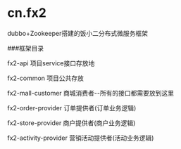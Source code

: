 # cn.fx2
dubbo+Zookeeper搭建的饭小二分布式微服务框架

###框架目录

fx2-api  项目service接口存放地

fx2-common 项目公共存放

fx2-mall-customer 商城消费者--所有的接口都需要放到这里

fx2-order-provider 订单提供者(订单业务逻辑)

fx2-store-provider 商户提供者(商户业务逻辑)

fx2-activity-provider 营销活动提供者(活动业务逻辑)
